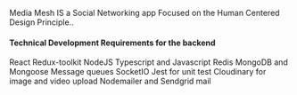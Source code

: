 Media Mesh
IS a Social Networking app Focused on the Human Centered Design Principle.. 

#### Technical Development Requirements for the backend

React
Redux-toolkit
NodeJS
Typescript and Javascript
Redis
MongoDB and Mongoose
Message queues
SocketIO
Jest for unit test
Cloudinary for image and video upload
Nodemailer and Sendgrid mail
